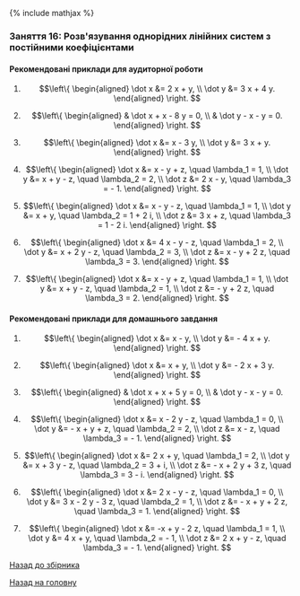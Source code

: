 {% include mathjax %}

### Заняття 16: Розв'язування однорідних лінійних систем з постійними коефіцієнтами

#### Рекомендовані приклади для аудиторної роботи

1. $$\left\{ \begin{aligned} \dot x &= 2 x + y, \\ \dot y &= 3 x + 4 y. \end{aligned} \right. $$

2. $$\left\{ \begin{aligned} & \dot x + x - 8 y = 0, \\ & \dot y - x - y = 0. \end{aligned} \right. $$

3. $$\left\{ \begin{aligned} \dot x &= x - 3 y, \\ \dot y &= 3 x + y. \end{aligned} \right. $$

4. $$\left\{ \begin{aligned} \dot x &= x - y + z, \quad \lambda_1 = 1, \\ \dot y &= x + y - z, \quad \lambda_2 = 2, \\ \dot z &= 2 x - y, \quad \lambda_3 = - 1. \end{aligned} \right. $$

5. $$\left\{ \begin{aligned} \dot x &= x - y - z, \quad \lambda_1 = 1, \\ \dot y &= x + y, \quad \lambda_2 = 1 + 2 i, \\ \dot z &= 3 x + z, \quad \lambda_3 = 1 - 2 i. \end{aligned} \right. $$

6. $$\left\{ \begin{aligned} \dot x &= 4 x - y - z, \quad \lambda_1 = 2, \\ \dot y &= x + 2 y - z, \quad \lambda_2 = 3, \\ \dot z &= x - y + 2 z, \quad \lambda_3 = 3. \end{aligned} \right. $$

7. $$\left\{ \begin{aligned} \dot x &= x - y + z, \quad \lambda_1 = 1, \\ \dot y &= x + y - z, \quad \lambda_2 = 1, \\ \dot z &= - y + 2 z, \quad \lambda_3 = 2. \end{aligned} \right. $$

#### Рекомендовані приклади для домашнього завдання

1. $$\left\{ \begin{aligned} \dot x &= x - y, \\ \dot y &= - 4 x + y. \end{aligned} \right. $$

2. $$\left\{ \begin{aligned} \dot x &= x + y, \\ \dot y &= - 2 x + 3 y. \end{aligned} \right. $$

3. $$\left\{ \begin{aligned} & \dot x + x + 5 y = 0, \\ & \dot y - x - y = 0. \end{aligned} \right. $$

4. $$\left\{ \begin{aligned} \dot x &= x - 2 y - z, \quad \lambda_1 = 0, \\ \dot y &= - x + y + z, \quad \lambda_2 = 2, \\ \dot z &= x - z, \quad \lambda_3 = - 1. \end{aligned} \right. $$

5. $$\left\{ \begin{aligned} \dot x &= 2 x + y, \quad \lambda_1 = 2, \\ \dot y &= x + 3 y - z, \quad \lambda_2 = 3 + i, \\ \dot z &= - x + 2 y + 3 z, \quad \lambda_3 = 3 - i. \end{aligned} \right. $$

6. $$\left\{ \begin{aligned} \dot x &= 2 x - y - z, \quad \lambda_1 = 0, \\ \dot y &= 3 x - 2 y - 3 z, \quad \lambda_2 = 1, \\ \dot z &= - x + y + 2 z, \quad \lambda_3 = 1. \end{aligned} \right. $$

7. $$\left\{ \begin{aligned} \dot x &= -x + y - 2 z, \quad \lambda_1 = 1, \\ \dot y &= 4 x + y, \quad \lambda_2 = - 1, \\ \dot z &= 2 x + y - z, \quad \lambda_3 = - 1. \end{aligned} \right. $$

[Назад до збірника](README.md)

[Назад на головну](../README.md)
